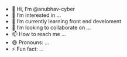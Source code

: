 - 👋 Hi, I’m @anubhav-cyber
- 👀 I’m interested in ...
- 🌱 I’m currently learning front end develoment
- 💞️ I’m looking to collaborate on ...
- 📫 How to reach me ...
- 😄 Pronouns: ...
- ⚡ Fun fact: ...

<!---
anubhav-cyber/anubhav-cyber is a ✨ special ✨ repository because its `README.md` (this file) appears on your GitHub profile.
You can click the Preview link to take a look at your changes.
--->
